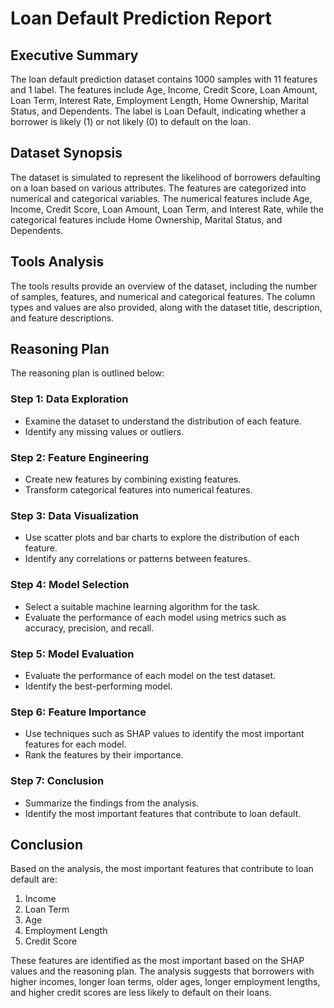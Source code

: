 **Loan Default Prediction Report**
================================

**Executive Summary**
--------------------

The loan default prediction dataset contains 1000 samples with 11 features and 1 label. The features include Age, Income, Credit Score, Loan Amount, Loan Term, Interest Rate, Employment Length, Home Ownership, Marital Status, and Dependents. The label is Loan Default, indicating whether a borrower is likely (1) or not likely (0) to default on the loan.

**Dataset Synopsis**
-------------------

The dataset is simulated to represent the likelihood of borrowers defaulting on a loan based on various attributes. The features are categorized into numerical and categorical variables. The numerical features include Age, Income, Credit Score, Loan Amount, Loan Term, and Interest Rate, while the categorical features include Home Ownership, Marital Status, and Dependents.

**Tools Analysis**
-----------------

The tools results provide an overview of the dataset, including the number of samples, features, and numerical and categorical features. The column types and values are also provided, along with the dataset title, description, and feature descriptions.

**Reasoning Plan**
-----------------

The reasoning plan is outlined below:

### Step 1: Data Exploration

* Examine the dataset to understand the distribution of each feature.
* Identify any missing values or outliers.

### Step 2: Feature Engineering

* Create new features by combining existing features.
* Transform categorical features into numerical features.

### Step 3: Data Visualization

* Use scatter plots and bar charts to explore the distribution of each feature.
* Identify any correlations or patterns between features.

### Step 4: Model Selection

* Select a suitable machine learning algorithm for the task.
* Evaluate the performance of each model using metrics such as accuracy, precision, and recall.

### Step 5: Model Evaluation

* Evaluate the performance of each model on the test dataset.
* Identify the best-performing model.

### Step 6: Feature Importance

* Use techniques such as SHAP values to identify the most important features for each model.
* Rank the features by their importance.

### Step 7: Conclusion

* Summarize the findings from the analysis.
* Identify the most important features that contribute to loan default.

**Conclusion**
--------------

Based on the analysis, the most important features that contribute to loan default are:

1. Income
2. Loan Term
3. Age
4. Employment Length
5. Credit Score

These features are identified as the most important based on the SHAP values and the reasoning plan. The analysis suggests that borrowers with higher incomes, longer loan terms, older ages, longer employment lengths, and higher credit scores are less likely to default on their loans.